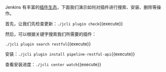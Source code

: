 Jenkins 有丰富的[插件生态](https://plugins.jenkins.io/)，下面我们演示如何对插件进行搜索、安装、删除等操作。

首先，让我们先检查更新：`./jcli plugin check`{{execute}}

然后，可以根据关键字搜索我们所需要的插件：

`./jcli plugin search restful`{{execute}}

安装：`./jcli plugin install pipeline-restful-api`{{execute}}

查看安装进度：`./jcli center watch`{{execute}}
